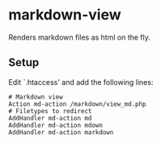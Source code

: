 # markdown-view

Renders markdown files as html on the fly.


## Setup
Edit `.htaccess' and add the following lines:
```shell
# Markdown view
Action md-action /markdown/view_md.php
# Filetypes to redirect
AddHandler md-action md
AddHandler md-action mdown
AddHandler md-action markdown
```